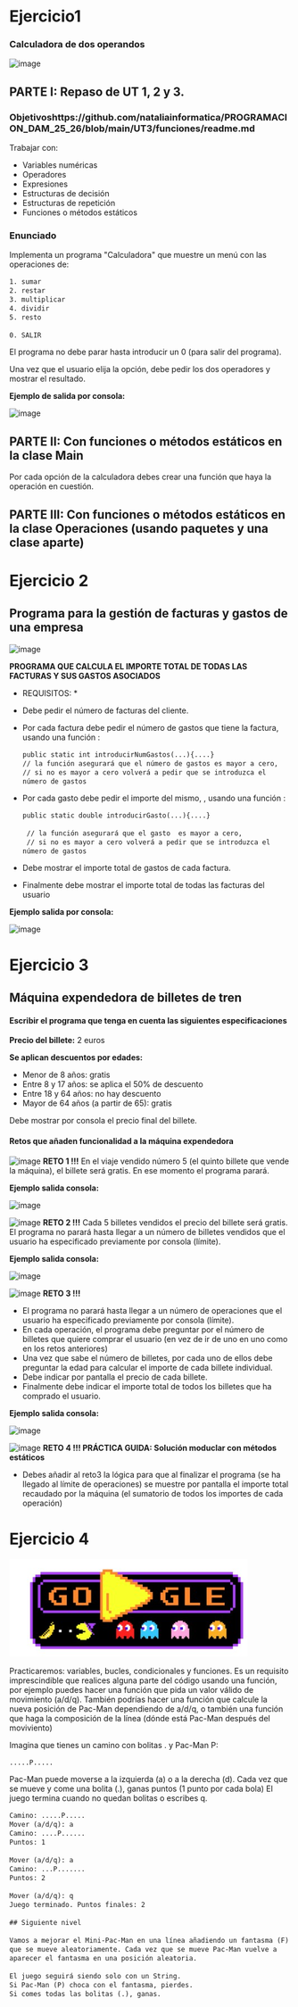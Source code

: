 # Ejercicio1
### Calculadora de dos operandos

![image](https://user-images.githubusercontent.com/91023374/194544336-359660e2-45bd-47d8-864c-0af2ae3cb32a.png)


## PARTE I: Repaso de UT 1, 2 y 3.

### Objetivoshttps://github.com/nataliainformatica/PROGRAMACION_DAM_25_26/blob/main/UT3/funciones/readme.md
 
Trabajar con:

- Variables numéricas
- Operadores
- Expresiones
- Estructuras de decisión
- Estructuras de repetición
- Funciones o métodos estáticos
 
### Enunciado
Implementa un programa "Calculadora" que muestre un menú con las operaciones de:
```
1. sumar
2. restar
3. multiplicar
4. dividir
5. resto
   
0. SALIR
```
El programa no debe parar hasta introducir un 0 (para salir del programa).

Una vez que el usuario elija la opción, debe pedir los dos operadores y mostrar el resultado.

**Ejemplo de salida por consola:**

![image](https://user-images.githubusercontent.com/91023374/194543555-f5228227-6600-414b-8cf6-0093abe3ba09.png)

## PARTE II: Con funciones o métodos estáticos en la clase Main

Por cada opción de la calculadora debes crear una función que haya la operación en cuestión.

## PARTE III: Con funciones o métodos estáticos en la clase Operaciones (usando paquetes  y una clase aparte)



# Ejercicio 2
## Programa para la gestión de facturas y gastos de una empresa

![image](https://user-images.githubusercontent.com/91023374/201478111-63d27b23-3b09-4b16-84db-39ab6fa6f3d5.png)


  **PROGRAMA QUE CALCULA EL IMPORTE TOTAL DE TODAS LAS FACTURAS Y SUS GASTOS ASOCIADOS**
 
  * REQUISITOS: *
  - Debe pedir el número de facturas del cliente.
  - Por cada factura debe pedir el número de gastos que tiene la factura, usando una función :
     ```
    public static int introducirNumGastos(...){....}
     // la función asegurará que el número de gastos es mayor a cero,
     // si no es mayor a cero volverá a pedir que se introduzca el número de gastos
    ```
    
  - Por cada gasto debe pedir el importe del mismo, , usando una función :
    ```
    public static double introducirGasto(...){....}

     // la función asegurará que el gasto  es mayor a cero,
     // si no es mayor a cero volverá a pedir que se introduzca el número de gastos
    
    ```
    
    
  - Debe mostrar el importe total de gastos de cada factura.
  - Finalmente debe mostrar el importe total de todas las facturas del usuario
 
 

**Ejemplo salida por consola:**

![image](https://user-images.githubusercontent.com/91023374/194542169-7907b105-48f9-4209-89a3-1ed1e2284925.png)


# Ejercicio 3
## Máquina expendedora de billetes de tren

#### Escribir el programa que tenga en cuenta las siguientes especificaciones

**Precio del billete:** 2 euros

**Se aplican descuentos por edades:**
- Menor de 8 años: gratis
- Entre 8 y 17 años: se aplica el 50% de descuento
- Entre 18 y 64 años: no hay descuento
- Mayor de 64 años (a partir de 65): gratis

Debe mostrar por consola el precio final del billete.

#### Retos que añaden funcionalidad a la máquina expendedora

![image](https://user-images.githubusercontent.com/91023374/134820384-14e8fd5c-323c-42d8-8b83-8c721c3c32cf.png) **RETO 1 !!!**
En el viaje vendido número 5 (el quinto billete que vende la máquina), el billete será gratis.
En ese momento el programa parará.

**Ejemplo salida consola:**

![image](https://user-images.githubusercontent.com/91023374/194308918-b3baabc7-5510-4ead-93af-3e95056f9420.png)


![image](https://user-images.githubusercontent.com/91023374/134820387-4429bb44-1c97-427f-83be-07a0ac16e9a8.png) **RETO 2 !!!**
Cada 5 billetes vendidos el precio del billete será gratis.
El programa no parará hasta llegar a un número de billetes vendidos que el usuario ha especificado previamente por consola (límite).

**Ejemplo salida consola:**

![image](https://user-images.githubusercontent.com/91023374/194309248-87f06a14-d598-4647-90bc-e20e1311bed6.png)


![image](https://user-images.githubusercontent.com/91023374/134820387-4429bb44-1c97-427f-83be-07a0ac16e9a8.png) **RETO 3 !!!**
- El programa no parará hasta llegar a un número de operaciones que el usuario ha especificado previamente por consola (límite).
- En cada operación, el programa debe preguntar por el número de billetes que quiere comprar el usuario (en vez de ir de uno en uno como en los retos anteriores)
- Una vez que sabe el número de billetes, por cada uno de ellos debe preguntar la edad para calcular el importe de cada billete individual.
- Debe indicar por pantalla el precio de cada billete.
- Finalmente debe indicar el importe total de todos los billetes que ha comprado el usuario.

**Ejemplo salida consola:**

![image](https://user-images.githubusercontent.com/91023374/194342175-a4320d5c-dddf-46c6-addf-b328a364ab97.png)



![image](https://user-images.githubusercontent.com/91023374/134820387-4429bb44-1c97-427f-83be-07a0ac16e9a8.png) **RETO 4 !!! PRÁCTICA GUIDA: Solución moduclar con métodos estáticos**
- Debes añadir al reto3 la lógica para que al finalizar el programa (se ha llegado al límite de operaciones) se muestre por pantalla el importe total recaudado por la máquina (el sumatorio de todos los importes de cada operación)

# Ejercicio 4

![RETO](https://github.com/nataliainformatica/PROGRAMACION_DAM_25_26/blob/main/recursos%26imagenes/pac_man.jpg?raw=true)

Practicaremos:  variables, bucles, condicionales y funciones.
Es un requisito imprescindible que realices alguna parte del código usando una función, por ejemplo puedes hacer una función que pida un valor válido de movimiento (a/d/q).
También podrías hacer una función que calcule la nueva posición de Pac-Man dependiendo de a/d/q, o también  una función que haga la composición de la línea (dónde está Pac-Man después del moviviento)

Imagina que tienes un camino con bolitas . y Pac-Man P:
```
.....P.....
```

Pac-Man puede moverse a la izquierda (a) o a la derecha (d).
Cada vez que se mueve y come una bolita (.), ganas puntos (1 punto por cada bola)
El juego termina cuando no quedan bolitas o escribes q.

```
Camino: .....P.....
Mover (a/d/q): a
Camino: ....P......
Puntos: 1

Mover (a/d/q): a
Camino: ...P.......
Puntos: 2

Mover (a/d/q): q
Juego terminado. Puntos finales: 2

## Siguiente nivel

Vamos a mejorar el Mini-Pac-Man en una línea añadiendo un fantasma (F) que se mueve aleatoriamente. Cada vez que se mueve Pac-Man vuelve a aparecer el fantasma en una posición aleatoria.

El juego seguirá siendo solo con un String.
Si Pac-Man (P) choca con el fantasma, pierdes.
Si comes todas las bolitas (.), ganas.

